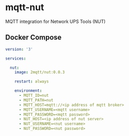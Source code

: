 # mqtt-nut
MQTT integration for Network UPS Tools (NUT)

## Docker Compose

```yml
version: '3'

services:

  nut:
    image: 2mqtt/nut:0.0.3

    restart: always

    environment:
      - MQTT_ID=nut
      - MQTT_PATH=nut
      - MQTT_HOST=mqtt://<ip address of mqtt broker>
      - MQTT_USERNAME=<mqtt username>
      - MQTT_PASSWORD=<mqtt password>
      - NUT_HOST=<ip address of nut server>
      - NUT_USERNAME=<nut username>
      - NUT_PASSWORD=<nut password>
```